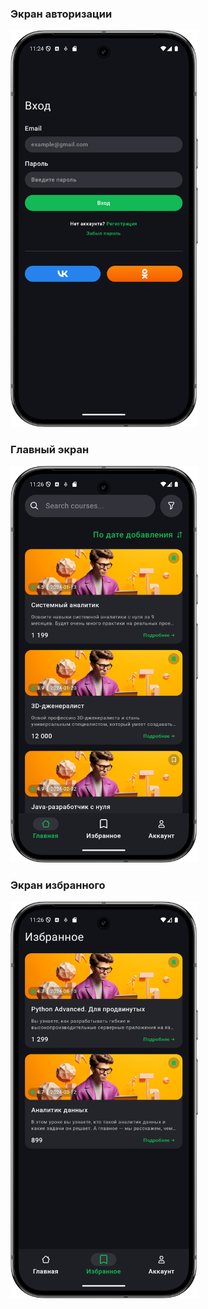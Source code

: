 ### Экран авторизации
<img src="auth_screen.png" alt="Экран авторизации" width="300"/>

### Главный экран
<img src="main_screen.png" alt="Главный экран" width="300"/>

### Экран избранного
<img src="fav_screen.png" alt="Экран избранного" width="300"/>
